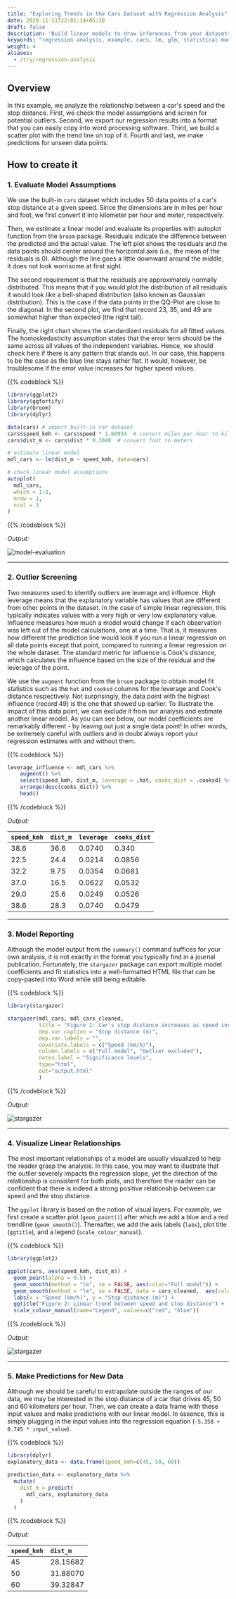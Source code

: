 ```yaml
---
title: "Exploring Trends in the Cars Dataset with Regression Analysis"
date: 2020-11-11T22:01:14+05:30
draft: false
description: "Build linear models to draw inferences from your datasets"
keywords: "regression analysis, example, cars, lm, glm, statistical model"
weight: 4
aliases:
  - /try/regression-analysis
---
```


## Overview

In this example, we analyze the relationship between a car's speed and the stop distance. First, we check the model assumptions and screen for potential outliers. Second, we export our regression results into a format that you can easily copy into word processing software. Third, we build a scatter plot with the trend line on top of it. Fourth and last, we make predictions for unseen data points.


## How to create it

### 1. Evaluate Model Assumptions
We use the built-in `cars` dataset which includes 50 data points of a car's stop distance at a given speed. Since the dimensions are in miles per hour and foot, we first convert it into kilometer per hour and meter, respectively.

Then, we estimate a linear model and evaluate its properties with autoplot function from the `broom` package. Residuals indicate the difference between the predicted and the actual value. The left plot shows the residuals and the data points should center around the horizontal axis (i.e., the mean of the residuals is 0). Although the line goes a little downward around the middle, it does not look worrisome at first sight.

The second requirement is that the residuals are approximately normally distributed. This means that if you would plot the distribution of all residuals it would look like a bell-shaped distribution (also known as Gaussian distribution). This is the case if the data points in the QQ-Plot are close to the diagonal. In the second plot, we find that record 23, 35, and 49 are somewhat higher than expected (the right tail).


Finally, the right chart shows the standardized residuals for all fitted values. The homoskedasticity assumption states that the error term should be the same across all values of the independent variables. Hence, we should check here if there is any pattern that stands out. In our case, this happens to be the case as the blue line stays rather flat. It would, however, be troublesome if the error value increases for higher speed values.

{{% codeblock %}}
```R
library(ggplot2)
library(ggfortify)
library(broom)
library(dplyr)

data(cars) # import built-in car dataset
cars$speed_kmh <- cars$speed * 1.60934  # convert miles per hour to kilometer per hour
cars$dist_m <- cars$dist * 0.3048  # convert foot to meters

# estimate linear model
mdl_cars <- lm(dist_m ~ speed_kmh, data=cars)

# check linear model assumptions
autoplot(
  mdl_cars,
  which = 1:3,
  nrow = 1,
  ncol = 3
)
```
{{% /codeblock %}}

*Output:*

![model-evaluation](../images/model_evaluation.png)

---

### 2. Outlier Screening
Two measures used to identify outliers are leverage and influence. High leverage means that the explanatory variable has values that are different from other points in the dataset. In the case of simple linear regression, this typically indicates values with a very high or very low explanatory value. Influence measures how much a model would change if each observation was left out of the model calculations, one at a time. That is, it measures how different the prediction line would look if you run a linear regression on all data points except that point, compared to running a linear regression on the whole dataset. The standard metric for influence is Cook's distance, which calculates the influence based on the size of the residual and the leverage of the point.

We use the `augment` function from the `broom` package to obtain model fit statistics such as the `hat` and `cooksd` columns for the leverage and Cook's distance respectively. Not surprisingly, the data point with the highest influence (record 49) is the one that showed up earlier. To illustrate the impact of this data point, we can exclude it from our analysis and estimate another linear model. As you can see below, our model coefficients are remarkably different - by leaving out just a single data point! In other words, be extremely careful with outliers and in doubt always report your regression estimates with and without them.

{{% codeblock %}}

```R
leverage_influence <- mdl_cars %>%
    augment() %>%
    select(speed_kmh, dist_m, leverage = .hat, cooks_dist = .cooksd) %>%
    arrange(desc(cooks_dist)) %>%
    head()
```
{{% /codeblock %}}


 
*Output:*

| `speed_kmh` | `dist_m` | `leverage` | `cooks_dist` |
| :--- | :--- | :--- | :--- |
| 38.6  | 36.6  | 0.0740  | 0.340   |
| 22.5 | 24.4  | 0.0214 | 0.0856  |
| 32.2  | 9.75 | 0.0354 | 0.0681  |
| 37.0  | 16.5 | 0.0622 | 0.0532 |
| 29.0 | 25.6  | 0.0249  | 0.0526  |
| 38.6 | 28.3 | 0.0740 | 0.0479  |

---

### 3. Model Reporting

Although the model output from the `summary()` command suffices for your own analysis, it is not exactly in the format you typically find in a journal publication. Fortunately, the `stargazer` package can export multiple model coefficients and fit statistics into a well-formatted HTML file that can be copy-pasted into Word while still being editable.

{{% codeblock %}}

```R
library(stargazer)

stargazer(mdl_cars, mdl_cars_cleaned,
          title = "Figure 1: Car's stop distance increases as speed increases",
          dep.var.caption = "Stop distance (m)",  
          dep.var.labels = "",  
          covariate.labels = c("Speed (km/h)"),  
          column.labels = c("Full model", "Outlier excluded"),
          notes.label = "Significance levels",  
          type="html",
          out="output.html"  
          )
```
{{% /codeblock %}}

*Output:*

![stargazer](../images/stargazer.png)

---

### 4. Visualize Linear Relationships
The most important relationships of a model are usually visualized to help the reader grasp the analysis. In this case, you may want to illustrate that the outlier severely impacts the regression slope, yet the direction of the relationship is consistent for both plots, and therefore the reader can be confident that there is indeed a strong positive relationship between car speed and the stop distance.

The `ggplot` library is based on the notion of visual layers. For example, we first create a scatter plot (`geom_point()`) after which we add a blue and a red trendline (`geom_smooth()`). Thereafter, we add the axis labels (`labs`), plot title (`ggtitle`), and a legend (`scale_colour_manual`).

{{% codeblock %}}

```R
library(ggplot2)

ggplot(cars, aes(speed_kmh, dist_m)) +
  geom_point(alpha = 0.5) +  
  geom_smooth(method = "lm", se = FALSE, aes(color="Full model")) +
  geom_smooth(method = "lm", se = FALSE, data = cars_cleaned,  aes(color="Outlier excluded"))  +
  labs(x = "Speed (km/h)", y = "Stop distance (m)") +  
  ggtitle("Figure 2: Linear trend between speed and stop distance") +
  scale_colour_manual(name="Legend", values=c("red", "blue"))
```
{{% /codeblock %}}

*Output:*

![stargazer](../images/trend_plots.png)

---

### 5. Make Predictions for New Data
Although we should be careful to extrapolate outside the ranges of our data, we may be interested in the stop distance of a car that drives 45, 50 and 60 kilometers per hour. Then, we can create a data frame with these input values and make predictions with our linear model. In essence, this is simply plugging in the input values into the regression equation (`-5.358 + 0.745 * input_value`).

{{% codeblock %}}
```R
library(dplyr)
explanatory_data <- data.frame(speed_kmh=c(45, 50, 60))

prediction_data <- explanatory_data %>%
  mutate(
    dist_m = predict(
      mdl_cars, explanatory_data
    )
  )
```
{{% /codeblock %}}

*Output:*

| `speed_kmh` | `dist_m` |
| :---- | :---- |
| 45  | 28.15682  |  
| 50  | 31.88070  |
| 60  | 39.32847  |